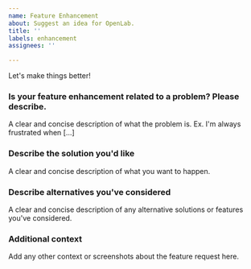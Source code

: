 ```yaml
---
name: Feature Enhancement
about: Suggest an idea for OpenLab.
title: ''
labels: enhancement
assignees: ''

---
```


Let's make things better!

### Is your feature enhancement related to a problem? Please describe.
A clear and concise description of what the problem is. Ex. I'm always frustrated when [...]

### Describe the solution you'd like
A clear and concise description of what you want to happen.

### Describe alternatives you've considered
A clear and concise description of any alternative solutions or features you've considered.

### Additional context
Add any other context or screenshots about the feature request here.
